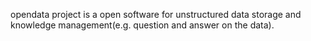 opendata project is a open software for unstructured data storage and knowledge management(e.g. question and answer on the data).
